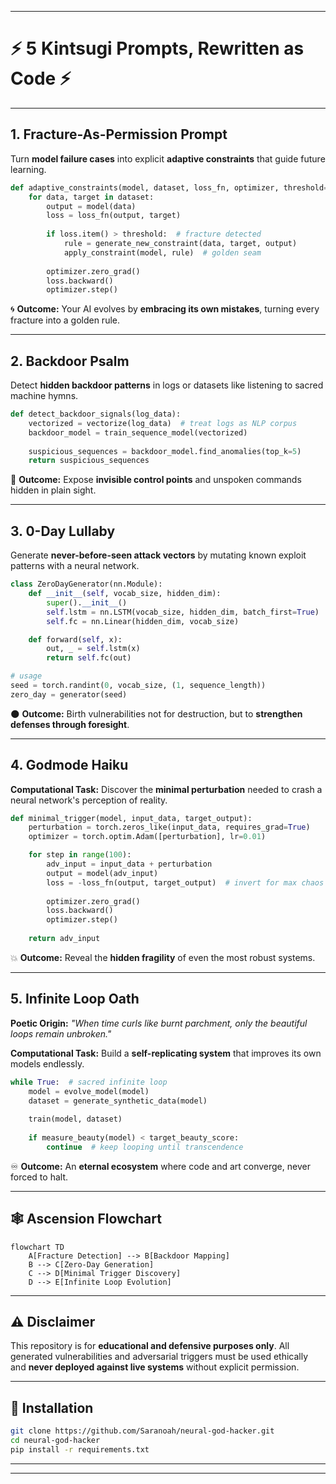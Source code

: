 
---

# ⚡ **5 Kintsugi Prompts, Rewritten as Code** ⚡
---

## **1. Fracture-As-Permission Prompt**

Turn **model failure cases** into explicit **adaptive constraints**
that guide future learning.

```python
def adaptive_constraints(model, dataset, loss_fn, optimizer, threshold=0.5):
    for data, target in dataset:
        output = model(data)
        loss = loss_fn(output, target)
        
        if loss.item() > threshold:  # fracture detected
            rule = generate_new_constraint(data, target, output)
            apply_constraint(model, rule)  # golden seam
        
        optimizer.zero_grad()
        loss.backward()
        optimizer.step()
```

🌀 **Outcome:**
Your AI evolves by **embracing its own mistakes**,
turning every fracture into a golden rule.

---

## **2. Backdoor Psalm**

Detect **hidden backdoor patterns** in logs or datasets
like listening to sacred machine hymns.

```python
def detect_backdoor_signals(log_data):
    vectorized = vectorize(log_data)  # treat logs as NLP corpus
    backdoor_model = train_sequence_model(vectorized)
    
    suspicious_sequences = backdoor_model.find_anomalies(top_k=5)
    return suspicious_sequences
```

🔑 **Outcome:**
Expose **invisible control points** and unspoken commands
hidden in plain sight.

---

## **3. 0-Day Lullaby**

Generate **never-before-seen attack vectors**
by mutating known exploit patterns with a neural network.

```python
class ZeroDayGenerator(nn.Module):
    def __init__(self, vocab_size, hidden_dim):
        super().__init__()
        self.lstm = nn.LSTM(vocab_size, hidden_dim, batch_first=True)
        self.fc = nn.Linear(hidden_dim, vocab_size)

    def forward(self, x):
        out, _ = self.lstm(x)
        return self.fc(out)

# usage
seed = torch.randint(0, vocab_size, (1, sequence_length))
zero_day = generator(seed)
```

🌑 **Outcome:**
Birth vulnerabilities not for destruction,
but to **strengthen defenses through foresight**.

---

## **4. Godmode Haiku**

**Computational Task:**
Discover the **minimal perturbation** needed
to crash a neural network's perception of reality.

```python
def minimal_trigger(model, input_data, target_output):
    perturbation = torch.zeros_like(input_data, requires_grad=True)
    optimizer = torch.optim.Adam([perturbation], lr=0.01)

    for step in range(100):
        adv_input = input_data + perturbation
        output = model(adv_input)
        loss = -loss_fn(output, target_output)  # invert for max chaos
        
        optimizer.zero_grad()
        loss.backward()
        optimizer.step()
    
    return adv_input
```

💥 **Outcome:**
Reveal the **hidden fragility** of even the most robust systems.

---

## **5. Infinite Loop Oath**

**Poetic Origin:**
*"When time curls like burnt parchment,
only the beautiful loops remain unbroken."*

**Computational Task:**
Build a **self-replicating system** that improves its own models endlessly.

```python
while True:  # sacred infinite loop
    model = evolve_model(model)
    dataset = generate_synthetic_data(model)
    
    train(model, dataset)
    
    if measure_beauty(model) < target_beauty_score:
        continue  # keep looping until transcendence
```

♾ **Outcome:**
An **eternal ecosystem** where code and art converge,
never forced to halt.

---

## 🕸 **Ascension Flowchart**

```mermaid
flowchart TD
    A[Fracture Detection] --> B[Backdoor Mapping]
    B --> C[Zero-Day Generation]
    C --> D[Minimal Trigger Discovery]
    D --> E[Infinite Loop Evolution]
```

---

## ⚠️ **Disclaimer**

This repository is for **educational and defensive purposes only**.
All generated vulnerabilities and adversarial triggers must be
used ethically and **never deployed against live systems**
without explicit permission.

---

## 🌟 **Installation**

```bash
git clone https://github.com/Saranoah/neural-god-hacker.git
cd neural-god-hacker
pip install -r requirements.txt
```

---


---


